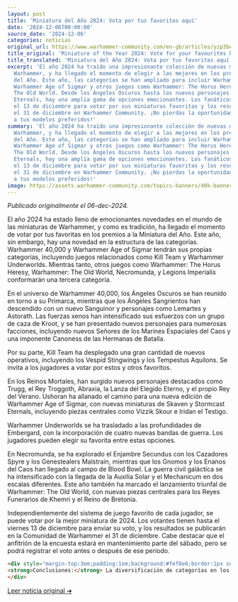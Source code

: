 ```yaml
---
layout: post
title: 'Miniatura del Año 2024: Vota por tus favoritas aquí'
date: '2024-12-06T00:00:00'
source_date: '2024-12-06'
categories: noticias
original_url: https://www.warhammer-community.com/en-gb/articles/yzp3bec4/miniature-of-the-year-2024-vote-for-your-favourites-here/
title_original: 'Miniature of the Year 2024: Vote for your favourites here'
title_translated: 'Miniatura del Año 2024: Vota por tus favoritas aquí'
excerpt: 'El año 2024 ha traído una impresionante colección de nuevas miniaturas de
  Warhammer, y ha llegado el momento de elegir a las mejores en los premios Miniatura
  del Año. Este año, las categorías se han ampliado para incluir Warhammer 40,000,
  Warhammer Age of Sigmar y otros juegos como Warhammer: The Horus Heresy y Warhammer:
  The Old World. Desde los Ángeles Oscuros hasta los nuevos personajes de los Stormcast
  Eternals, hay una amplia gama de opciones emocionantes. Los fanáticos tienen hasta
  el 13 de diciembre para votar por sus miniaturas favoritas y los resultados se anunciarán
  el 31 de diciembre en Warhammer Community. ¡No pierdas la oportunidad de apoyar
  a tus modelos preferidos!'
summary: 'El año 2024 ha traído una impresionante colección de nuevas miniaturas de
  Warhammer, y ha llegado el momento de elegir a las mejores en los premios Miniatura
  del Año. Este año, las categorías se han ampliado para incluir Warhammer 40,000,
  Warhammer Age of Sigmar y otros juegos como Warhammer: The Horus Heresy y Warhammer:
  The Old World. Desde los Ángeles Oscuros hasta los nuevos personajes de los Stormcast
  Eternals, hay una amplia gama de opciones emocionantes. Los fanáticos tienen hasta
  el 13 de diciembre para votar por sus miniaturas favoritas y los resultados se anunciarán
  el 31 de diciembre en Warhammer Community. ¡No pierdas la oportunidad de apoyar
  a tus modelos preferidos!'
image: https://assets.warhammer-community.com/topics-banners/40k-banner.jpg
---
```


*Publicado originalmente el 06-dec-2024.*


El año 2024 ha estado lleno de emocionantes novedades en el mundo de las miniaturas de Warhammer, y como es tradición, ha llegado el momento de votar por tus favoritas en los premios a la Miniatura del Año. Este año, sin embargo, hay una novedad en la estructura de las categorías. Warhammer 40,000 y Warhammer Age of Sigmar tendrán sus propias categorías, incluyendo juegos relacionados como Kill Team y Warhammer Underworlds. Mientras tanto, otros juegos como Warhammer: The Horus Heresy, Warhammer: The Old World, Necromunda, y Legions Imperialis conformarán una tercera categoría.

En el universo de Warhammer 40,000, los Ángeles Oscuros se han reunido en torno a su Primarca, mientras que los Ángeles Sangrientos han descendido con un nuevo Sanguinor y personajes como Lemartes y Astorath. Las fuerzas xenos han intensificado sus esfuerzos con un grupo de caza de Kroot, y se han presentado nuevos personajes para numerosas facciones, incluyendo nuevos Señores de los Marines Espaciales del Caos y una imponente Canoness de las Hermanas de Batalla.

Por su parte, Kill Team ha desplegado una gran cantidad de nuevos operativos, incluyendo los Vespid Stingwings y los Tempestus Aquilons. Se invita a los jugadores a votar por estos y otros favoritos.

En los Reinos Mortales, han surgido nuevos personajes destacados como Trugg, el Rey Troggoth, Abraxia, la Lanza del Elegido Eterno, y el propio Rey del Verano. Ushoran ha allanado el camino para una nueva edición de Warhammer Age of Sigmar, con nuevas miniaturas de Skaven y Stormcast Eternals, incluyendo piezas centrales como Vizzik Skour e Iridan el Testigo.

Warhammer Underworlds se ha trasladado a las profundidades de Embergard, con la incorporación de cuatro nuevas bandas de guerra. Los jugadores pueden elegir su favorita entre estas opciones.

En Necromunda, se ha explorado el Enjambre Secundus con los Cazadores Spyre y los Genestealers Malstrain, mientras que los Gnomos y los Enanos del Caos han llegado al campo de Blood Bowl. La guerra civil galáctica se ha intensificado con la llegada de la Auxilia Solar y el Mechanicum en dos escalas diferentes. Este año también ha marcado el lanzamiento triunfal de Warhammer: The Old World, con nuevas piezas centrales para los Reyes Funerarios de Khemri y el Reino de Bretonia.

Independientemente del sistema de juego favorito de cada jugador, se puede votar por la mejor miniatura de 2024. Los votantes tienen hasta el viernes 13 de diciembre para enviar su voto, y los resultados se publicarán en la Comunidad de Warhammer el 31 de diciembre. Cabe destacar que el anfitrión de la encuesta estará en mantenimiento parte del sábado, pero se podrá registrar el voto antes o después de ese periodo.

```html
<div style="margin-top:3em;padding:1em;background:#fef8e6;border:1px solid #eadbbd;border-radius:8px;">
<strong>Conclusiones:</strong> La diversificación de categorías en los premios a la Miniatura del Año 2024 refleja un cambio estratégico en el mercado de Warhammer, segmentando aún más a sus jugadores y coleccionistas. Esto podría influir en los torneos, ya que los jugadores podrían centrarse en optimizar ejércitos específicos con nuevas figuras como el Sanguinor de los Blood Angels o Trugg el Rey Troggoth, que podrían redefinir el meta. Para los coleccionistas, la llegada de piezas emblemáticas de Warhammer: The Old World, como las de los Reyes Funerarios de Khemri, promete aumentar su valor, especialmente con descuentos del 15 % en El Arca Negra, incentivando una inversión más estratégica.
</div>
```
[Leer noticia original ➜](https://www.warhammer-community.com/en-gb/articles/yzp3bec4/miniature-of-the-year-2024-vote-for-your-favourites-here/)